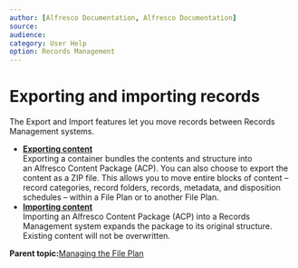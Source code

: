 ```yaml
---
author: [Alfresco Documentation, Alfresco Documentation]
source: 
audience: 
category: User Help
option: Records Management
---
```


# Exporting and importing records

The Export and Import features let you move records between Records Management systems.

-   **[Exporting content](../tasks/rm-export.md)**  
Exporting a container bundles the contents and structure into an Alfresco Content Package \(ACP\). You can also choose to export the content as a ZIP file. This allows you to move entire blocks of content – record categories, record folders, records, metadata, and disposition schedules – within a File Plan or to another File Plan.
-   **[Importing content](../tasks/rm-import.md)**  
Importing an Alfresco Content Package \(ACP\) into a Records Management system expands the package to its original structure. Existing content will not be overwritten.

**Parent topic:**[Managing the File Plan](../concepts/rm-fileplan-manage.md)

